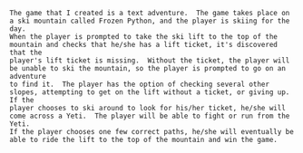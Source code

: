     The game that I created is a text adventure.  The game takes place on a ski mountain called Frozen Python, and the player is skiing for the day.
    When the player is prompted to take the ski lift to the top of the mountain and checks that he/she has a lift ticket, it's discovered that the
    player's lift ticket is missing.  Without the ticket, the player will be unable to ski the mountain, so the player is prompted to go on an adventure
    to find it.  The player has the option of checking several other slopes, attempting to get on the lift without a ticket, or giving up.  If the
    player chooses to ski around to look for his/her ticket, he/she will come across a Yeti.  The player will be able to fight or run from the Yeti.
    If the player chooses one few correct paths, he/she will eventually be able to ride the lift to the top of the mountain and win the game.
